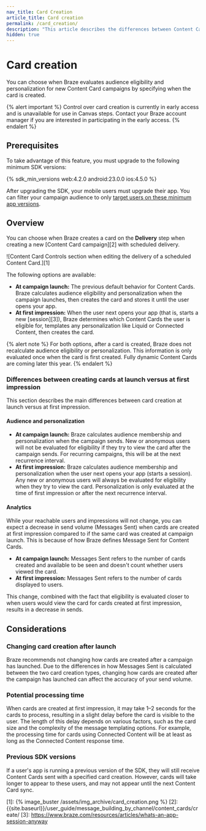 ```yaml
---
nav_title: Card Creation
article_title: Card creation
permalink: /card_creation/
description: "This article describes the differences between Content Card creation at campaign launch versus at first impression."
hidden: true
---
```


# Card creation

You can choose when Braze evaluates audience eligibility and personalization for new Content Card campaigns by specifying when the card is created.

{% alert important %}
Control over card creation is currently in early access and is unavailable for use in Canvas steps. Contact your Braze account manager if you are interested in participating in the early access.
{% endalert %}

## Prerequisites

To take advantage of this feature, you must upgrade to the following minimum SDK versions:

{% sdk_min_versions web:4.2.0 android:23.0.0 ios:4.5.0 %}

After upgrading the SDK, your mobile users must upgrade their app. You can filter your campaign audience to only [target users on these minimum app versions]({{site.baseurl}}/user_guide/engagement_tools/campaigns/ideas_and_strategies/new_features/#filtering-by-most-recent-app-versions).

## Overview

You can choose when Braze creates a card on the **Delivery** step when creating a new [Content Card campaign][2] with scheduled delivery.

![Content Card Controls section when editing the delivery of a scheduled Content Card.][1]

The following options are available:

- **At campaign launch:** The previous default behavior for Content Cards. Braze calculates audience eligibility and personalization when the campaign launches, then creates the card and stores it until the user opens your app.
- **At first impression:** When the user next opens your app (that is, starts a new [session][3]), Braze determines which Content Cards the user is eligible for, templates any personalization like Liquid or Connected Content, then creates the card.

{% alert note %}
For both options, after a card is created, Braze does not recalculate audience eligibility or personalization. This information is only evaluated once when the card is first created. Fully dynamic Content Cards are coming later this year.
{% endalert %}

### Differences between creating cards at launch versus at first impression

This section describes the main differences between card creation at launch versus at first impression.

#### Audience and personalization

- **At campaign launch:** Braze calculates audience membership and personalization when the campaign sends. New or anonymous users will not be evaluated for eligibility if they try to view the card after the campaign sends. For recurring campaigns, this will be at the next recurrence interval.
- **At first impression:** Braze calculates audience membership and personalization when the user next opens your app (starts a session). Any new or anonymous users will always be evaluated for eligibility when they try to view the card. Personalization is only evaluated at the time of first impression or after the next recurrence interval.

#### Analytics

While your reachable users and impressions will not change, you can expect a decrease in send volume (Messages Sent) when cards are created at first impression compared to if the same card was created at campaign launch. This is because of how Braze defines Message Sent for Content Cards.

- **At campaign launch:** Messages Sent refers to the number of cards created and available to be seen and doesn't count whether users viewed the card.
- **At first impression:** Messages Sent refers to the number of cards displayed to users.

This change, combined with the fact that eligibility is evaluated closer to when users would view the card for cards created at first impression, results in a decrease in sends.

## Considerations

### Changing card creation after launch

Braze recommends not changing how cards are created after a campaign has launched. Due to the differences in how Messages Sent is calculated between the two card creation types, changing how cards are created after the campaign has launched can affect the accuracy of your send volume.

### Potential processing time

When cards are created at first impression, it may take 1–2 seconds for the cards to process, resulting in a slight delay before the card is visible to the user. The length of this delay depends on various factors, such as the card size and the complexity of the message templating options. For example, the processing time for cards using Connected Content will be at least as long as the Connected Content response time.

### Previous SDK versions

If a user's app is running a previous version of the SDK, they will still receive Content Cards sent with a specified card creation. However, cards will take longer to appear to these users, and may not appear until the next Content Card sync.

[1]: {% image_buster /assets/img_archive/card_creation.png %}
[2]: {{site.baseurl}}/user_guide/message_building_by_channel/content_cards/create/
[3]: https://www.braze.com/resources/articles/whats-an-app-session-anyway
